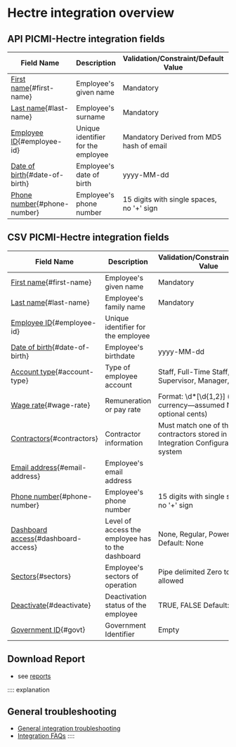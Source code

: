 # Hectre integration overview

## API PICMI-Hectre integration fields

| **Field Name**                                  | **Description**                    | **Validation/Constraint/Default Value**   | **Source**           |
|-------------------------------------------------|------------------------------------|-------------------------------------------|----------------------|
| [First name](#first-name){#first-name}          | Employee's given name              | Mandatory                                 | Personal Information |
| [Last name](#last-name){#last-name}             | Employee's surname                 | Mandatory                                 | Personal Information |
| [Employee ID](#employee-id){#employee-id}       | Unique identifier for the employee | Mandatory Derived from MD5 hash of email  | Personal Information |
| [Date of birth](#date-of-birth){#date-of-birth} | Employee's date of birth           | yyyy-MM-dd                                | Job                  |
| [Phone number](#phone-number){#phone-number}    | Employee's phone number            | 15 digits with single spaces, no '+' sign | Personal Information |

## CSV PICMI-Hectre integration fields

| **Field Name**                                           | **Description**                                   | **Validation/Constraint/Default Value**                                          | **Source**                |
|----------------------------------------------------------|---------------------------------------------------|----------------------------------------------------------------------------------|---------------------------|
| [First name](#first-name){#first-name}                   | Employee's given name                             | Mandatory                                                                        | Personal Information      |
| [Last name](#last-name){#last-name}                      | Employee's family name                            | Mandatory                                                                        | Personal Information      |
| [Employee ID](#employee-id){#employee-id}                | Unique identifier for the employee                |                                                                                  | Integration Configuration |
| [Date of birth](#date-of-birth){#date-of-birth}          | Employee's birthdate                              | yyyy-MM-dd                                                                       | Job                       |
| [Account type](#account-type){#account-type}             | Type of employee account                          | Staff, Full-Time Staff, Supervisor, Manager, Owner                               | Integration Configuration |
| [Wage rate](#wage-rate){#wage-rate}                      | Remuneration or pay rate                          | Format: \d*[\\d{1,2}] (no currency—assumed NZD, optional cents)                  | Job                       |
| [Contractors](#contractors){#contractors}                | Contractor information                            | Must match one of the contractors stored in the Integration Configuration system | Integration Configuration |
| [Email address](#email-address){#email-address}          | Employee's email address                          |                                                                                  | Personal Information      |
| [Phone number](#phone-number){#phone-number}             | Employee's phone number                           | 15 digits with single spaces, no '+' sign                                        | Personal Information      |
| [Dashboard access](#dashboard-access){#dashboard-access} | Level of access the employee has to the dashboard | None, Regular, Power, Full Default: None                                         | Integration Configuration |
| [Sectors](#sectors){#sectors}                            | Employee's sectors of operation                   | Pipe delimited Zero to many allowed                                              | Integration Configuration |
| [Deactivate](#deactivate){#deactivate}                   | Deactivation status of the employee               | TRUE, FALSE Default: FALSE                                                       | Integration Configuration |
| [Government ID](#govt){#govt}                            | Government Identifier                             | Empty                                                                            | Integration Configuration |

## Download Report

* see [reports](download-reports.md)

:::: explanation

## General troubleshooting

- [General integration troubleshooting](integrations#troubleshooting)
- [Integration FAQs](../faqs#integrations)
  ::::
